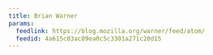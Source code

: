 ```yaml
---
title: Brian Warner
params:
  feedlink: https://blog.mozilla.org/warner/feed/atom/
  feedid: 4a615c03ac89ea0c5c3301a271c20d15
---
```

